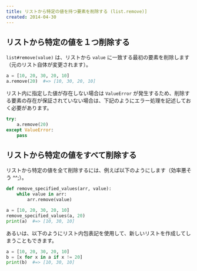 ```yaml
---
title: リストから特定の値を持つ要素を削除する (list.remove)]
created: 2014-04-30
---
```


リストから特定の値を１つ削除する
----

`list#remove(value)` は、リストから `value` に一致する最初の要素を削除します（元のリスト自体が変更されます）。

```python
a = [10, 20, 30, 20, 10]
a.remove(20)  #=> [10, 30, 20, 10]
```

リスト内に指定した値が存在しない場合は `ValueError` が発生するため、削除する要素の存在が保証されていない場合は、下記のようにエラー処理を記述しておく必要があります。

```python
try:
    a.remove(20)
except ValueError:
    pass
```

リストから特定の値をすべて削除する
----

リストから特定の値を全て削除するには、例えば以下のようにします（効率悪そう ^^;）。

```python
def remove_specified_values(arr, value):
    while value in arr:
        arr.remove(value)

a = [10, 20, 30, 20, 10]
remove_specified_values(a, 20)
print(a)  #=> [10, 30, 10]
```

あるいは、以下のようにリスト内包表記を使用して、新しいリストを作成してしまうこともできます。

```python
a = [10, 20, 30, 20, 10]
b = [x for x in a if x != 20]
print(b)  #=> [10, 30, 10]
```

